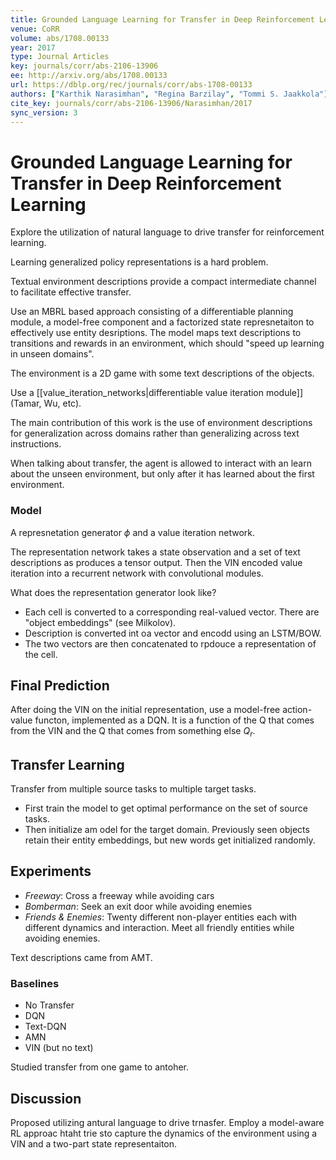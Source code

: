 ```yaml
---
title: Grounded Language Learning for Transfer in Deep Reinforcement Learning
venue: CoRR
volume: abs/1708.00133
year: 2017
type: Journal Articles
key: journals/corr/abs-2106-13906
ee: http://arxiv.org/abs/1708.00133
url: https://dblp.org/rec/journals/corr/abs-1708-00133
authors: ["Karthik Narasimhan", "Regina Barzilay", "Tommi S. Jaakkola"]
cite_key: journals/corr/abs-2106-13906/Narasimhan/2017
sync_version: 3
---
```

# Grounded Language Learning for Transfer in Deep Reinforcement Learning

Explore the utilization of natural language to drive transfer for reinforcement learning.

Learning generalized policy representations is a hard problem.

Textual environment descriptions provide a compact intermediate channel to facilitate effective transfer.

Use an MBRL based approach consisting of a differentiable planning module, a model-free component and a factorized state represnetaiton to effectively use entity desriptions. The model maps text descriptions to transitions and rewards in an environment, which should "speed up learning in unseen domains".


The environment is a 2D game with some text descriptions of the objects.

Use a [[value_iteration_networks|differentiable value iteration module]] (Tamar, Wu, etc).

The main contribution of this work is the use of environment descriptions for generalization across domains rather than generalizing across text instructions.

When talking about transfer, the agent is allowed to interact with an learn about the unseen environment, but only after it has learned about the first environment.

### Model

A represnetation generator $\phi$ and a value iteration network.

The representation network takes a state observation and a set of text descriptions as produces a tensor output. Then the VIN encoded value iteration into a recurrent network with convolutional modules.

What does the representation generator look like?

 - Each cell is converted to a corresponding real-valued vector. There are "object embeddings" (see Milkolov).
 - Description is converted int oa vector and encodd using an LSTM/BOW.
 - The two vectors are then concatenated to rpdouce a representation of the cell.


## Final Prediction

After doing the VIN on the initial representation, use a model-free action-value functon, implemented as a DQN. It is a function of the Q that comes from the VIN and the Q that comes from something else $Q_r$.



## Transfer Learning

Transfer from multiple source tasks to multiple target tasks.

- First train the model to get optimal performance on the set of source tasks.
- Then initialize am odel for the target domain. Previously seen objects retain their entity embeddings, but new words get initialized randomly.


## Experiments

 - *Freeway*: Cross a freeway while avoiding cars
 - *Bomberman*: Seek an exit door while avoiding enemies
 - *Friends & Enemies*: Twenty different non-player entities each with different dynamics and interaction. Meet all friendly entities while avoiding enemies.


Text descriptions came from AMT.

### Baselines

 - No Transfer
 - DQN
 - Text-DQN
 - AMN
 - VIN (but no text)


Studied transfer from one game to antoher.


## Discussion

Proposed utilizing antural language to drive trnasfer. Employ a model-aware RL approac htaht trie sto capture the dynamics of the environment using a VIN and a two-part state representaiton.